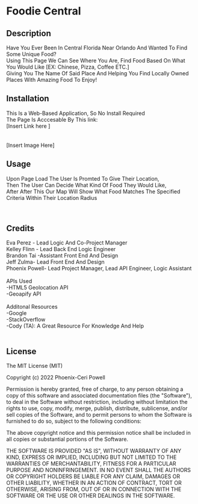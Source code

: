 # Foodie Central
## Description
Have You Ever Been In Central Florida Near Orlando And Wanted To Find Some Unique Food? <br />
Using This Page We Can See Where You Are, Find Food Based On What You Would Like [EX: Chinese, Pizza, Coffee ETC.] <br />
Giving You The Name Of Said Place And Helping You Find Locally Owned Places With Amazing Food To Enjoy!

## Installation
This Is a Web-Based Application, So No Install Required
<br />
The Page Is Acccesable By This link:
<br /> 
[Insert Link here ]
<br />
<br />
<br />
[Insert Image  Here]

## Usage
Upon Page Load The User Is Promted To Give Their Location, 
<br />
Then The User Can Decide What Kind Of Food They Would Like, 
<br />
After After This Our Map Will Show What Food Matches The Specified Criteria Within Their Location Radius

<br />

## Credits
Eva Perez - Lead Logic And Co-Project Manager
<br />
Kelley Flinn - Lead Back End Logic Engineer
<br />
Brandon Tai -Assistant Front End And Design
<br />
Jeff Zulma- Lead Front End And Design
<br />
Phoenix Powell- Lead Project Manager, Lead API Engineer, Logic Assistant
<br />
<br />
APIs Used 
<br />
-HTML5 Geolocation API
    <br />
-Geoapify API
<br />
<br />
Additonal Resources 
<br />
-Google
<br />
-StackOverflow
<br />
-Cody (TA): A Great Resource For Knowledge And Help 
<br />
<br />

## License
The MIT License (MIT)

Copyright (c) 2022 Phoenix-Ceri Powell

Permission is hereby granted, free of charge, to any person obtaining a copy of this software and associated documentation files (the "Software"), to deal in the Software without restriction, including without limitation the rights to use, copy, modify, merge, publish, distribute, sublicense, and/or sell copies of the Software, and to permit persons to whom the Software is furnished to do so, subject to the following conditions:

The above copyright notice and this permission notice shall be included in all copies or substantial portions of the Software.

THE SOFTWARE IS PROVIDED "AS IS", WITHOUT WARRANTY OF ANY KIND, EXPRESS OR IMPLIED, INCLUDING BUT NOT LIMITED TO THE WARRANTIES OF MERCHANTABILITY, FITNESS FOR A PARTICULAR PURPOSE AND NONINFRINGEMENT. IN NO EVENT SHALL THE AUTHORS OR COPYRIGHT HOLDERS BE LIABLE FOR ANY CLAIM, DAMAGES OR OTHER LIABILITY, WHETHER IN AN ACTION OF CONTRACT, TORT OR OTHERWISE, ARISING FROM, OUT OF OR IN CONNECTION WITH THE SOFTWARE OR THE USE OR OTHER DEALINGS IN THE SOFTWARE.